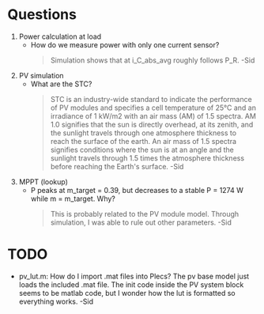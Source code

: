 # Questions
1. Power calculation at load
    - How do we measure power with only one current sensor?
        > Simulation shows that at i_C_abs_avg roughly follows P_R. -Sid
1. PV simulation
    - What are the STC?
        > STC is an industry-wide standard to indicate the performance of PV modules and specifies a cell temperature of 25°C and an irradiance of 1 kW/m2 with an air mass (AM) of 1.5 spectra. AM 1.0 signifies that the sun is directly overhead, at its zenith, and the sunlight travels through one atmosphere thickness to reach the surface of the earth. An air mass of 1.5 spectra signifies conditions where the sun is at an angle and the sunlight travels through 1.5 times the atmosphere thickness before reaching the Earth's surface. -Sid
1. MPPT (lookup)
    - P peaks at m_target = 0.39, but decreases to a stable P = 1274 W while m = m_target. Why?
        > This is probably related to the PV module model. Through simulation, I was able to rule out other parameters. -Sid

# TODO
- pv_lut.m: How do I import .mat files into Plecs? The pv base model just loads the included .mat file. The init code inside the PV system block seems to be matlab code, but I wonder how the lut is formatted so everything works. -Sid
